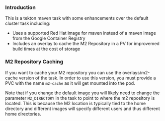 ### Introduction

This is a tekton maven task with some enhancements over the default cluster task including:

- Uses a supported Red Hat image for maven instead of a maven image from the Google Container Registry
- Includes an overlay to cache the M2 Repository in a PV for improvemed build times at the cost of storage

### M2 Repository Caching

If you want to cache your M2 repository you can use the overlays/m2-cache version of the task. In order to use this version,
you must provide a PVC with the name `m2-cache` as it will get mounted into the pod.

Note that if you change the default image you will likely need to change the parameter `M2_DIRECTORY` in the task to point
to where the m2 repository is located. This is because the M2 location is typically tied to the home directory and different
images will specify different users and thus different home directories.